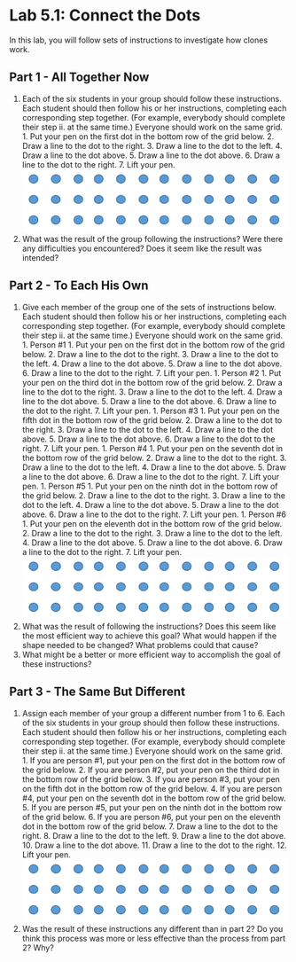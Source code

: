 # Lab 5.1: Connect the Dots

In this lab, you will follow sets of instructions to investigate how clones work.

## Part 1 - All Together Now

1. Each of the six students in your group should follow these instructions. Each student should then follow his or her instructions, completing each corresponding step together. \(For example, everybody should complete their step ii. at the same time.\) Everyone should work on the same grid. 1. Put your pen on the first dot in the bottom row of the grid below. 2. Draw a line to the dot to the right. 3. Draw a line to the dot to the left. 4. Draw a line to the dot above. 5. Draw a line to the dot above. 6. Draw a line to the dot to the right. 7. Lift your pen. ![](../../.gitbook/assets/dots%20%282%29.PNG)
2. What was the result of the group following the instructions? Were there any difficulties you encountered? Does it seem like the result was intended?

## Part 2 - To Each His Own

1. Give each member of the group one of the sets of instructions below. Each student should then follow his or her instructions, completing each corresponding step together. \(For example, everybody should complete their step ii. at the same time.\) Everyone should work on the same grid. 1. Person \#1 1. Put your pen on the first dot in the bottom row of the grid below. 2. Draw a line to the dot to the right. 3. Draw a line to the dot to the left. 4. Draw a line to the dot above. 5. Draw a line to the dot above. 6. Draw a line to the dot to the right. 7. Lift your pen. 1. Person \#2 1. Put your pen on the third dot in the bottom row of the grid below. 2. Draw a line to the dot to the right. 3. Draw a line to the dot to the left. 4. Draw a line to the dot above. 5. Draw a line to the dot above. 6. Draw a line to the dot to the right. 7. Lift your pen. 1. Person \#3 1. Put your pen on the fifth dot in the bottom row of the grid below. 2. Draw a line to the dot to the right. 3. Draw a line to the dot to the left. 4. Draw a line to the dot above. 5. Draw a line to the dot above. 6. Draw a line to the dot to the right. 7. Lift your pen. 1. Person \#4 1. Put your pen on the seventh dot in the bottom row of the grid below. 2. Draw a line to the dot to the right. 3. Draw a line to the dot to the left. 4. Draw a line to the dot above. 5. Draw a line to the dot above. 6. Draw a line to the dot to the right. 7. Lift your pen. 1. Person \#5 1. Put your pen on the ninth dot in the bottom row of the grid below. 2. Draw a line to the dot to the right. 3. Draw a line to the dot to the left. 4. Draw a line to the dot above. 5. Draw a line to the dot above. 6. Draw a line to the dot to the right. 7. Lift your pen. 1. Person \#6 1. Put your pen on the eleventh dot in the bottom row of the grid below. 2. Draw a line to the dot to the right. 3. Draw a line to the dot to the left. 4. Draw a line to the dot above. 5. Draw a line to the dot above. 6. Draw a line to the dot to the right. 7. Lift your pen. ![](../../.gitbook/assets/dots.PNG)
2. What was the result of following the instructions? Does this seem like the most efficient way to achieve this goal? What would happen if the shape needed to be changed? What problems could that cause?
3. What might be a better or more efficient way to accomplish the goal of these instructions?

## Part 3 - The Same But Different

1. Assign each member of your group a different number from 1 to 6. Each of the six students in your group should then follow these instructions. Each student should then follow his or her instructions, completing each corresponding step together. \(For example, everybody should complete their step ii. at the same time.\) Everyone should work on the same grid. 1. If you are person \#1, put your pen on the first dot in the bottom row of the grid below. 2. If you are person \#2, put your pen on the third dot in the bottom row of the grid below. 3. If you are person \#3, put your pen on the fifth dot in the bottom row of the grid below. 4. If you are person \#4, put your pen on the seventh dot in the bottom row of the grid below. 5. If you are person \#5, put your pen on the ninth dot in the bottom row of the grid below. 6. If you are person \#6, put your pen on the eleventh dot in the bottom row of the grid below. 7. Draw a line to the dot to the right. 8. Draw a line to the dot to the left. 9. Draw a line to the dot above. 10. Draw a line to the dot above. 11. Draw a line to the dot to the right. 12. Lift your pen. ![](../../.gitbook/assets/dots%20%281%29.PNG)
2. Was the result of these instructions any different than in part 2? Do you think this process was more or less effective than the process from part 2? Why?

